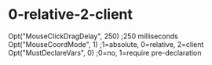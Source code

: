 # 0-relative-2-client
Opt("MouseClickDragDelay", 250) ;250 milliseconds Opt("MouseCoordMode", 1) ;1=absolute, 0=relative, 2=client Opt("MustDeclareVars", 0) ;0=no, 1=require pre-declaration
